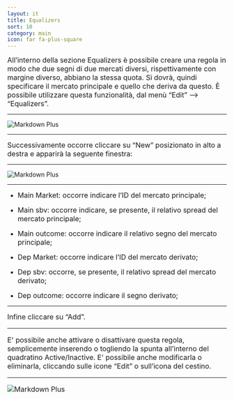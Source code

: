 ```yaml
---
layout: it
title: Equalizers
sort: 10
category: main
icon: far fa-plus-square
---
```

<p class="message">
   
</p>


<font size="3">All’interno della sezione Equalizers è possibile creare una regola in modo che due segni di due mercati diversi, rispettivamente con margine diverso, abbiano la stessa quota. Si dovrà, quindi specificare il mercato principale e quello che deriva da questo. È possibile utilizzare questa funzionalità, dal menù “Edit” –> “Equalizers”.</font>

---
 ![Markdown Plus]({{site.baseurl}}/public/equalizers/equalizers-one.png)

 ---


 <font size="3">Successivamente occorre cliccare su “New” posizionato in alto a destra e apparirà la seguente finestra:</font>

 ---

 ![Markdown Plus]({{site.baseurl}}/public/equalizers/equalizers-two.png)

 ---


 - <font size="3">Main Market: occorre indicare l’ID del mercato principale;</font> 

 - <font size="3">Main sbv: occorre indicare, se presente, il relativo spread del mercato principale;</font> 

 - <font size="3">Main outcome: occorre indicare il relativo segno del mercato principale;</font> 

 - <font size="3">Dep Market: occorre indicare l’ID del mercato derivato;</font> 

 - <font size="3">Dep sbv: occorre, se presente, il relativo spread del mercato derivato;</font> 

 - <font size="3">Dep outcome: occorre indicare il segno derivato;</font> 

 ---

<font size="3">Infine cliccare su “Add”.

---

<font size="3">E' possibile anche attivare o disattivare questa regola, semplicemente inserendo o togliendo la spunta all’interno del quadratino Active/Inactive. E' possibile anche modificarla o eliminarla, cliccando sulle icone “Edit” o sull’icona del cestino.</font> 



---

![Markdown Plus]({{site.baseurl}}/public/images/equalizers/equalizers-three.png)